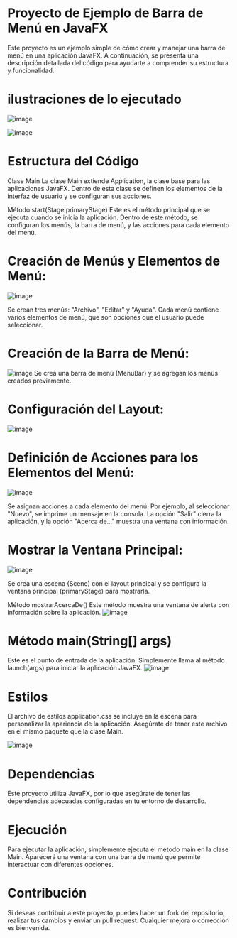 # Proyecto de Ejemplo de Barra de Menú en JavaFX

Este proyecto es un ejemplo simple de cómo crear y manejar una barra de menú en una aplicación JavaFX. A continuación, se presenta una descripción detallada del código para ayudarte a comprender su estructura y funcionalidad.

# ilustraciones de lo ejecutado
![image](https://github.com/Ivanmurillojr30/Implementaci-n-de-un-Sistema-de-Men-s-JavaFX/assets/168851753/5390ed4a-f072-4bf4-8c61-5c8fa37c4423)

![image](https://github.com/Ivanmurillojr30/Implementaci-n-de-un-Sistema-de-Men-s-JavaFX/assets/168851753/fc03825d-2699-4904-9170-8d08e3f613c9)


# Estructura del Código
Clase Main
La clase Main extiende Application, la clase base para las aplicaciones JavaFX. Dentro de esta clase se definen los elementos de la interfaz de usuario y se configuran sus acciones.

Método start(Stage primaryStage)
Este es el método principal que se ejecuta cuando se inicia la aplicación. Dentro de este método, se configuran los menús, la barra de menú, y las acciones para cada elemento del menú.

# Creación de Menús y Elementos de Menú:
![image](https://github.com/Ivanmurillojr30/Implementaci-n-de-un-Sistema-de-Men-s-JavaFX/assets/168851753/a6e356b0-d5a6-4730-8a71-42b314be7e78)

Se crean tres menús: "Archivo", "Editar" y "Ayuda". Cada menú contiene varios elementos de menú, que son opciones que el usuario puede seleccionar.

# Creación de la Barra de Menú:

![image](https://github.com/Ivanmurillojr30/Implementaci-n-de-un-Sistema-de-Men-s-JavaFX/assets/168851753/d89a22ce-e7fc-4b09-b6cb-a0101d252425)
Se crea una barra de menú (MenuBar) y se agregan los menús creados previamente.

# Configuración del Layout:
![image](https://github.com/Ivanmurillojr30/Implementaci-n-de-un-Sistema-de-Men-s-JavaFX/assets/168851753/e0c29f45-d45a-46c0-90de-ee7f3bde2231)

# Definición de Acciones para los Elementos del Menú:
![image](https://github.com/Ivanmurillojr30/Implementaci-n-de-un-Sistema-de-Men-s-JavaFX/assets/168851753/fd1ba44b-7f32-4c8a-ba8e-d52571efc821)

Se asignan acciones a cada elemento del menú. Por ejemplo, al seleccionar "Nuevo", se imprime un mensaje en la consola. La opción "Salir" cierra la aplicación, y la opción "Acerca de..." muestra una ventana con información.

# Mostrar la Ventana Principal:
![image](https://github.com/Ivanmurillojr30/Implementaci-n-de-un-Sistema-de-Men-s-JavaFX/assets/168851753/762da98b-66e4-48d1-9915-125b86e2c29e)

Se crea una escena (Scene) con el layout principal y se configura la ventana principal (primaryStage) para mostrarla.

Método mostrarAcercaDe()
Este método muestra una ventana de alerta con información sobre la aplicación.
![image](https://github.com/Ivanmurillojr30/Implementaci-n-de-un-Sistema-de-Men-s-JavaFX/assets/168851753/1bea2354-c1b7-4f9b-b60a-7db66d3d4acf)

# Método main(String[] args)
Este es el punto de entrada de la aplicación. Simplemente llama al método launch(args) para iniciar la aplicación JavaFX.
![image](https://github.com/Ivanmurillojr30/Implementaci-n-de-un-Sistema-de-Men-s-JavaFX/assets/168851753/624426fd-8dc9-425c-a90d-ab0220b4405e)

# Estilos
El archivo de estilos application.css se incluye en la escena para personalizar la apariencia de la aplicación. Asegúrate de tener este archivo en el mismo paquete que la clase Main.

![image](https://github.com/Ivanmurillojr30/Implementaci-n-de-un-Sistema-de-Men-s-JavaFX/assets/168851753/6914dfa9-2441-470a-9817-1977782cc4cb)

# Dependencias
Este proyecto utiliza JavaFX, por lo que asegúrate de tener las dependencias adecuadas configuradas en tu entorno de desarrollo.

# Ejecución
Para ejecutar la aplicación, simplemente ejecuta el método main en la clase Main. Aparecerá una ventana con una barra de menú que permite interactuar con diferentes opciones.

# Contribución
Si deseas contribuir a este proyecto, puedes hacer un fork del repositorio, realizar tus cambios y enviar un pull request. Cualquier mejora o corrección es bienvenida.


